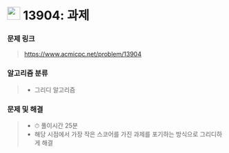 # <img src="https://d2gd6pc034wcta.cloudfront.net/tier/13.svg" width="30">  13904: 과제

### 문제 링크

> https://www.acmicpc.net/problem/13904



### 알고리즘 분류

>- 그리디 알고리즘



### 문제 및 해결

>- ⏱ 풀이시간 25분
>- 해당 시점에서 가장 작은 스코어를 가진 과제를 포기하는 방식으로 그리디하게 해결

